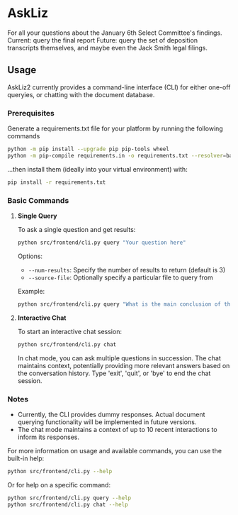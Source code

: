 # AskLiz
For all your questions about the January 6th Select Committee's findings.
Current: query the final report
Future: query the set of deposition transcripts themselves, and maybe even the Jack Smith legal filings.

## Usage

AskLiz2 currently provides a command-line interface (CLI) for either one-off queryies, or chatting with the document database. 

### Prerequisites
Generate a requirements.txt file for your platform by running the following commands
```bash
python -m pip install --upgrade pip pip-tools wheel
python -m pip-compile requirements.in -o requirements.txt --resolver=backtracking 
```

...then install them (ideally into your virtual environment) with:
```bash
pip install -r requirements.txt
```

### Basic Commands

1. **Single Query**

   To ask a single question and get results:

   ```bash
   python src/frontend/cli.py query "Your question here"
   ```

   Options:
   - `--num-results`: Specify the number of results to return (default is 3)
   - `--source-file`: Optionally specify a particular file to query from

   Example:
   ```bash
   python src/frontend/cli.py query "What is the main conclusion of the report?" --num-results 5
   ```

2. **Interactive Chat**

   To start an interactive chat session:

   ```bash
   python src/frontend/cli.py chat
   ```

   In chat mode, you can ask multiple questions in succession. The chat maintains context, potentially providing more relevant answers based on the conversation history. Type 'exit', 'quit', or 'bye' to end the chat session.

### Notes

- Currently, the CLI provides dummy responses. Actual document querying functionality will be implemented in future versions.
- The chat mode maintains a context of up to 10 recent interactions to inform its responses.

For more information on usage and available commands, you can use the built-in help:

```bash
python src/frontend/cli.py --help
```

Or for help on a specific command:

```bash
python src/frontend/cli.py query --help
python src/frontend/cli.py chat --help
```